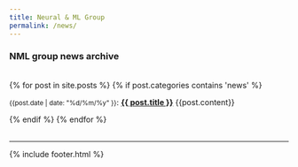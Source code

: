 ```yaml
---
title: Neural & ML Group
permalink: /news/
---
```


### **NML group news archive**
<br>
<div class="content list">
  {% for post in site.posts %}
    {% if post.categories contains 'news' %}
    <div class="list-item">
    <p class="list-post-title">
        <small>{{post.date | date: "%d/%m/%y" }}</small>: <b><a href="{{ site.baseurl }}{{ post.url }}">{{ post.title }}</a></b>
        {{post.content}}
        </p>
    </div>
    {% endif %}
  {% endfor %}
</div>


<br>
<hr>
{% include footer.html %}
